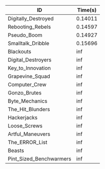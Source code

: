 |ID|Time(s)|
|-|-|
|Digitally_Destroyed|0.14011|
|Rebooting_Rebels|0.14597|
|Pseudo_Boom|0.14927|
|Smalltalk_Dribble|0.15696|
|Blackouts|inf|
|Digital_Destroyers|inf|
|Key_to_Innovation|inf|
|Grapevine_Squad|inf|
|Computer_Crew|inf|
|Gonzo_Brutes|inf|
|Byte_Mechanics|inf|
|The_Hit_Blunders|inf|
|Hackerjacks|inf|
|Loose_Screws|inf|
|Artful_Maneuvers|inf|
|The_ERROR_List|inf|
|Beasts|inf|
|Pint_Sized_Benchwarmers|inf|
